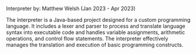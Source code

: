 Interpreter
by: Matthew Welsh
(Jan 2023 - Apr 2023)

The interpreter is a Java-based project designed for a custom programming language. 
It includes a lexer and parser to process and translate language syntax into executable code 
and handles variable assignments, arithmetic operations, and control flow statements. 
The interpreter effectively manages the translation and execution of basic programming constructs.
